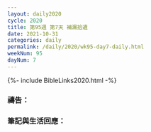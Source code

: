 ```yaml
---
layout: daily2020
cycle: 2020
title: 第95週 第7天 補漏拾遺
date: 2021-10-31
categories: daily
permalink: /daily/2020/wk95-day7-daily.html
weekNum: 95
dayNum: 7
---
```


{%- include BibleLinks2020.html -%}

### 禱告：

### 筆記與生活回應：
